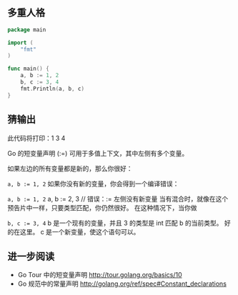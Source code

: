 ## 多重人格

```go
package main

import (
    "fmt"
)

func main() {
    a, b := 1, 2
    b, c := 3, 4
    fmt.Println(a, b, c)
}
```

## 猜输出

此代码将打印：1 3 4


Go 的短变量声明 (:=) 可用于多值上下文，其中左侧有多个变量。

如果左边的所有变量都是新的，那么你很好：

```a, b := 1, 2```
如果你没有新的变量，你会得到一个编译错误：

```a, b := 1, 2```
a, b := 2, 3 // 错误：:= 左侧没有新变量
当有混合时，就像在这个预告片中一样，只要类型匹配，你仍然很好。 在这种情况下，当你做

```b, c := 3, 4```
b 是一个现有的变量，并且 3 的类型是 int 匹配 b 的当前类型。 好的在这里。 c 是一个新变量，使这个语句可以。

## 进一步阅读

- Go Tour 中的短变量声明
    http://tour.golang.org/basics/10
- Go 规范中的常量声明
    http://golang.org/ref/spec#Constant_declarations